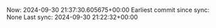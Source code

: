 Now: 2024-09-30 21:37:30.605675+00:00 Earliest commit since sync: None Last sync: 2024-09-30 21:22:32+00:00
